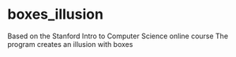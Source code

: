 # boxes_illusion

Based on the Stanford Intro to Computer Science online course
The program creates an illusion with boxes
 
